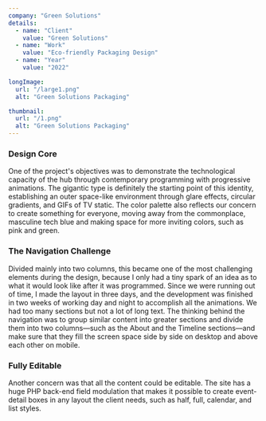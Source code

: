 ```yaml
---
company: "Green Solutions"
details:
  - name: "Client"
    value: "Green Solutions"
  - name: "Work"
    value: "Eco-friendly Packaging Design"
  - name: "Year"
    value: "2022"

longImage:
  url: "/large1.png"
  alt: "Green Solutions Packaging"

thumbnail:
  url: "/1.png"
  alt: "Green Solutions Packaging"
---
```


### Design Core

One of the project's objectives was to demonstrate the technological capacity of the hub through contemporary programming with progressive animations. The gigantic type is definitely the starting point of this identity, establishing an outer space-like environment through glare effects, circular gradients, and GIFs of TV static. The color palette also reflects our concern to create something for everyone, moving away from the commonplace, masculine tech blue and making space for more inviting colors, such as pink and green.

### The Navigation Challenge

Divided mainly into two columns, this became one of the most challenging elements during the design, because I only had a tiny spark of an idea as to what it would look like after it was programmed. Since we were running out of time, I made the layout in three days, and the development was finished in two weeks of working day and night to accomplish all the animations. We had too many sections but not a lot of long text. The thinking behind the navigation was to group similar content into greater sections and divide them into two columns—such as the About and the Timeline sections—and make sure that they fill the screen space side by side on desktop and above each other on mobile.

### Fully Editable

Another concern was that all the content could be editable. The site has a huge PHP back-end field modulation that makes it possible to create event-detail boxes in any layout the client needs, such as half, full, calendar, and list styles.